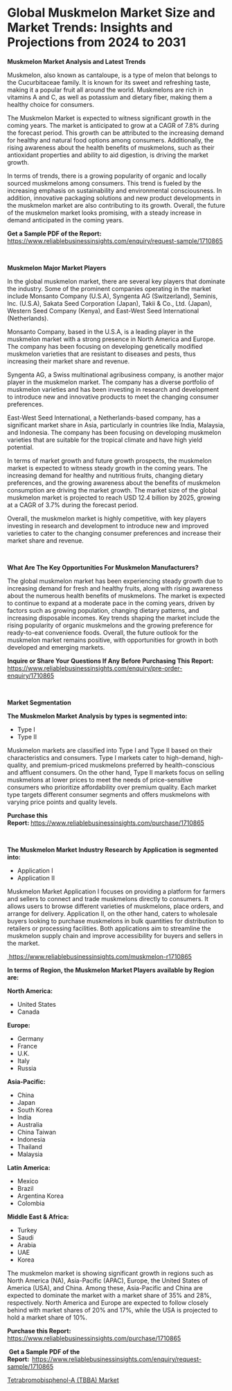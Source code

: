 <p><h1>Global Muskmelon Market Size and Market Trends: Insights and Projections from 2024 to 2031</h1></p><p><strong>Muskmelon Market Analysis and Latest Trends</strong></p>
<p><p>Muskmelon, also known as cantaloupe, is a type of melon that belongs to the Cucurbitaceae family. It is known for its sweet and refreshing taste, making it a popular fruit all around the world. Muskmelons are rich in vitamins A and C, as well as potassium and dietary fiber, making them a healthy choice for consumers.</p><p>The Muskmelon Market is expected to witness significant growth in the coming years. The market is anticipated to grow at a CAGR of 7.8% during the forecast period. This growth can be attributed to the increasing demand for healthy and natural food options among consumers. Additionally, the rising awareness about the health benefits of muskmelons, such as their antioxidant properties and ability to aid digestion, is driving the market growth.</p><p>In terms of trends, there is a growing popularity of organic and locally sourced muskmelons among consumers. This trend is fueled by the increasing emphasis on sustainability and environmental consciousness. In addition, innovative packaging solutions and new product developments in the muskmelon market are also contributing to its growth. Overall, the future of the muskmelon market looks promising, with a steady increase in demand anticipated in the coming years.</p></p>
<p><strong>Get a Sample PDF of the Report:&nbsp;</strong> <a href="https://www.reliablebusinessinsights.com/enquiry/request-sample/1710865">https://www.reliablebusinessinsights.com/enquiry/request-sample/1710865</a></p>
<p>&nbsp;</p>
<p><strong>Muskmelon Major Market Players</strong></p>
<p><p>In the global muskmelon market, there are several key players that dominate the industry. Some of the prominent companies operating in the market include Monsanto Company (U.S.A), Syngenta AG (Switzerland), Seminis, Inc. (U.S.A), Sakata Seed Corporation (Japan), Takii & Co., Ltd. (Japan), Western Seed Company (Kenya), and East-West Seed International (Netherlands).</p><p>Monsanto Company, based in the U.S.A, is a leading player in the muskmelon market with a strong presence in North America and Europe. The company has been focusing on developing genetically modified muskmelon varieties that are resistant to diseases and pests, thus increasing their market share and revenue.</p><p>Syngenta AG, a Swiss multinational agribusiness company, is another major player in the muskmelon market. The company has a diverse portfolio of muskmelon varieties and has been investing in research and development to introduce new and innovative products to meet the changing consumer preferences.</p><p>East-West Seed International, a Netherlands-based company, has a significant market share in Asia, particularly in countries like India, Malaysia, and Indonesia. The company has been focusing on developing muskmelon varieties that are suitable for the tropical climate and have high yield potential.</p><p>In terms of market growth and future growth prospects, the muskmelon market is expected to witness steady growth in the coming years. The increasing demand for healthy and nutritious fruits, changing dietary preferences, and the growing awareness about the benefits of muskmelon consumption are driving the market growth. The market size of the global muskmelon market is projected to reach USD 12.4 billion by 2025, growing at a CAGR of 3.7% during the forecast period.</p><p>Overall, the muskmelon market is highly competitive, with key players investing in research and development to introduce new and improved varieties to cater to the changing consumer preferences and increase their market share and revenue.</p></p>
<p>&nbsp;</p>
<p><strong>What Are The Key Opportunities For Muskmelon Manufacturers?</strong></p>
<p><p>The global muskmelon market has been experiencing steady growth due to increasing demand for fresh and healthy fruits, along with rising awareness about the numerous health benefits of muskmelons. The market is expected to continue to expand at a moderate pace in the coming years, driven by factors such as growing population, changing dietary patterns, and increasing disposable incomes. Key trends shaping the market include the rising popularity of organic muskmelons and the growing preference for ready-to-eat convenience foods. Overall, the future outlook for the muskmelon market remains positive, with opportunities for growth in both developed and emerging markets.</p></p>
<p><strong>Inquire or Share Your Questions If Any Before Purchasing This Report:</strong> <a href="https://www.reliablebusinessinsights.com/enquiry/pre-order-enquiry/1710865">https://www.reliablebusinessinsights.com/enquiry/pre-order-enquiry/1710865</a></p>
<p>&nbsp;</p>
<p><strong>Market Segmentation</strong></p>
<p><strong>The Muskmelon Market Analysis by types is segmented into:</strong></p>
<p><ul><li>Type I</li><li>Type II</li></ul></p>
<p><p>Muskmelon markets are classified into Type I and Type II based on their characteristics and consumers. Type I markets cater to high-demand, high-quality, and premium-priced muskmelons preferred by health-conscious and affluent consumers. On the other hand, Type II markets focus on selling muskmelons at lower prices to meet the needs of price-sensitive consumers who prioritize affordability over premium quality. Each market type targets different consumer segments and offers muskmelons with varying price points and quality levels.</p></p>
<p><strong>Purchase this Report:&nbsp;</strong><a href="https://www.reliablebusinessinsights.com/purchase/1710865">https://www.reliablebusinessinsights.com/purchase/1710865</a></p>
<p>&nbsp;</p>
<p><strong>The Muskmelon Market Industry Research by Application is segmented into:</strong></p>
<p><ul><li>Application I</li><li>Application II</li></ul></p>
<p><p>Muskmelon Market Application I focuses on providing a platform for farmers and sellers to connect and trade muskmelons directly to consumers. It allows users to browse different varieties of muskmelons, place orders, and arrange for delivery. Application II, on the other hand, caters to wholesale buyers looking to purchase muskmelons in bulk quantities for distribution to retailers or processing facilities. Both applications aim to streamline the muskmelon supply chain and improve accessibility for buyers and sellers in the market.</p></p>
<p><a href="https://www.reliablebusinessinsights.com/muskmelon-r1710865">&nbsp;https://www.reliablebusinessinsights.com/muskmelon-r1710865</a></p>
<p><strong>In terms of Region, the Muskmelon Market Players available by Region are:</strong></p>
<p>
    <p> <strong> North America: </strong>
        <ul>
            <li>United States</li>
            <li>Canada</li>
        </ul>
        </p> 
    <p> <strong> Europe: </strong>
        <ul>
            <li>Germany</li>
            <li>France</li>
            <li>U.K.</li>
            <li>Italy</li>
            <li>Russia</li>
        </ul>
        </p> 
    <p> <strong> Asia-Pacific: </strong>
        <ul>
            <li>China</li>
            <li>Japan</li>
            <li>South Korea</li>
            <li>India</li>
            <li>Australia</li>
            <li>China Taiwan</li>
            <li>Indonesia</li>
            <li>Thailand</li>
            <li>Malaysia</li>
        </ul>
        </p> 
    <p> <strong> Latin America: </strong>
        <ul>
            <li>Mexico</li>
            <li>Brazil</li>
            <li>Argentina Korea</li>
            <li>Colombia</li>
        </ul>
        </p> 
    <p> <strong> Middle East & Africa: </strong>
        <ul>
            <li>Turkey</li>
            <li>Saudi</li>
            <li>Arabia</li>
            <li>UAE</li>
            <li>Korea</li>
        </ul>
    </p>
    </p>
<p><p>The muskmelon market is showing significant growth in regions such as North America (NA), Asia-Pacific (APAC), Europe, the United States of America (USA), and China. Among these, Asia-Pacific and China are expected to dominate the market with a market share of 35% and 28%, respectively. North America and Europe are expected to follow closely behind with market shares of 20% and 17%, while the USA is projected to hold a market share of 10%.</p></p>
<p><strong>Purchase this Report: </strong><a href="https://www.reliablebusinessinsights.com/purchase/1710865">https://www.reliablebusinessinsights.com/purchase/1710865</a></p>
<p>&nbsp;<strong>Get a Sample PDF of the Report:&nbsp;&nbsp;</strong><a href="https://www.reliablebusinessinsights.com/enquiry/request-sample/1710865">https://www.reliablebusinessinsights.com/enquiry/request-sample/1710865</a></p>
<p><strong></strong></p>
<p><p><a href="https://github.com/isharif044/Market-Research-Report-List-1/blob/main/tetrabromobisphenol-a-tbba-market.md">Tetrabromobisphenol-A (TBBA) Market</a></p></p>